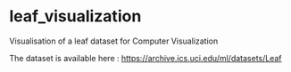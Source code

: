 # leaf_visualization
Visualisation of a leaf dataset for Computer Visualization

The dataset is available here : https://archive.ics.uci.edu/ml/datasets/Leaf
